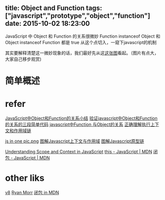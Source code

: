 title: Object and Function
tags: ["javascript","prototype","object","function"]
date: 2015-10-02 18:23:00
---
JavaScript 中 Object 和 Function 的关系很微妙
Function instanceof Object 和 Object instanceof Function 都是 true 
从这个点切入，一窥下javascript的机制

<!-- more -->

其实要解释清楚这一微妙现象的话，我们最好先从这[这张图](https://raw.githubusercontent.com/coodict/javascript-in-one-pic/master/js%20in%20one%20pic.png)看起。（图片有点大，大家自己移步观赏)



# 简单概述


# 

# refer
[JavaScript中Object和Function的关系小结](http://www.jb51.net/article/20168.htm)
[验证javascript中Object和Function的关系的三段简单代码](http://www.jb51.net/article/24023.htm)
[javascript中Function 与Object的关系](http://zhidao.baidu.com/link?url=IZWUU0LgjThQ1ByTmwjzrvEFZTt0V-ZJPtoc-S-IYHfCsThAIrF1idCa6_2qbvOX8Rm_2g1pXHxIYl8w0iEdFgjCHhsjVx6dh5wWn2XWjvi)
[正确理解执行上下文和作用域链](http://sentsin.com/web/159.html)


[js in one pic.png](https://github.com/coodict/javascript-in-one-pic)
[图解Javascript上下文与作用域](http://blog.rainy.im/2015/07/04/scope-chain-and-prototype-chain-in-js/)
[图解Javascript原型链](http://blog.rainy.im/2015/07/20/prototype-chain-in-js/)

[Understanding Scope and Context in JavaScript](http://ryanmorr.com/understanding-scope-and-context-in-javascript/)
[this - JavaScript | MDN](https://developer.mozilla.org/en-US/docs/Web/JavaScript/Reference/Operators/this)
[闭包 - JavaScript | MDN](https://developer.mozilla.org/zh-CN/docs/Web/JavaScript/Closures)

# other liks
[v8](http://v8project.blogspot.com/)
[Ryan Morr](http://ryanmorr.com/)
[闭包 in MDN](https://developer.mozilla.org/zh-CN/docs/Web/JavaScript/Closures)




